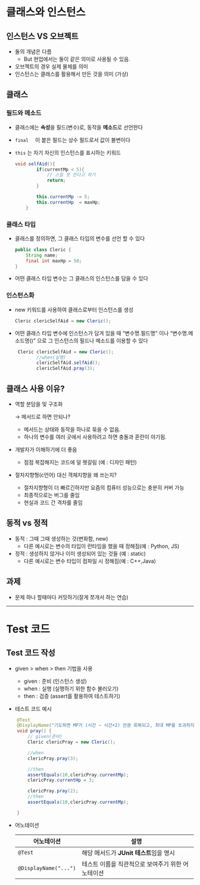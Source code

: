 # 클래스와 인스턴스
## 인스턴스 VS 오브젝트

- 둘의 개념은 다름
    - But 현업에서는 둘이 같은 의미로 사용될 수 있음.
- 오브젝트의 경우 실제 물체를 의미
- 인스턴스는 클래스를 활용해서 만든 것을 의미 (가상)

## 클래스

### 필드와 메소드

- 클래스에는 **속성**을 필드(변수)로, 동작을 **메소드**로 선언한다
-   ```final  ``` 이 붙은 필드는 상수 필드로서 값이 불변이다
-   ```this``` 는 자기 자신의 인스턴스를 표시하는 키워드

    ```java
    void selfAid(){
            if(currentMp < 5){
                // 스킬 못 쓴다고 하기
                return;
            }
    
            this.currentMp -= 5;
            this.currentHp  = maxHp;
        }
    ```


### 클래스 타입

- 클래스를 정의하면, 그 클래스 타입의 변수를 선언 할 수 있다

    ```java
    public class Cleric {
        String name;
        final int maxHp = 50;
    }
    ```

- 어떤 클래스 타입 변수는 그 클래스의 인스턴스를 담을 수 있다

### 인스턴스화

- new 키워드를 사용하여 클래스로부터 인스턴스를 생성

    ```java
    Cleric clericSelfAid = new Cleric();
    ```

- 어떤 클래스 타입 변수에 인스턴스가 담겨 있을 때 “변수명.필드명" 이나 “변수명.메소드명()” 으로 그 인스턴스의 필드나 메소드를 이용할 수 있다

    ```java
     Cleric clericSelfAid = new Cleric();
            //when(실행)
            clericSelfAid.selfAid();
            clericSelfAid.pray(3);
    ```


## 클래스 사용 이유?

- 역할 분담을 및 구조화

  → 메서드로 하면 안되나?

    - 메서드는 상태와 동작을 하나로 묶을 수 없음.
    - 하나의 변수를 여러 곳에서 사용하려고 하면 충돌과 혼란이 야기됨.
- 개발자가 이해하기에 더 좋음
    - 점점 복잡해지는 코드에 덜 헷갈림 (예 : 디자인 패턴)
- 절차지향형(c언어) 대신 객체지향을 왜 쓰는지?
    - 절차지향형이 더 빠르긴하지만 요즘의 컴퓨터 성능으로는 충분히 커버 가능
    - 최종적으로는 버그를 줄임
    - 현실과 코드 간 격차를 줄임

## 동적 vs 정적

- 동적 : 그때 그때 생성하는 것(변화함, new)
    - 다른 예시로는 변수의 타입이 런타임을 했을 때 정해짐(예 : Python, JS)
- 정적 : 생성하지 않거나 이미 생성되어 있는 것들 (예 : static)
    - 다른 예시로는 변수 타입이 컴파일 시 정해짐(예 : C++,Java)

## 과제

- 문제 하나 할때마다 커밋하기(잘게 쪼개서 하는 연습)

---

# Test 코드

## Test 코드 작성

- given > when > then 기법을 사용
    - given :  준비 (인스턴스 생성)
    - when : 실행 (실행하기 위한 함수 불러오기)
    - then : 검증 (assert를 활용하여 테스트하기)


- 테스트 코드 예시

```java
    @Test
    @DisplayName("기도하면 MP가 (시간 ~ 시간+2) 만큼 회복되고, 최대 MP를 초과하지 않는다.")
    void pray() {
        // given(준비)
        Cleric clericPray = new Cleric();

        //when
        clericPray.pray(3);

        //then
        assertEquals(10,clericPray.currentMp);
        clericPray.currentHp = 3;

        clericPray.pray(2);
        //then
        assertEquals(10,clericPray.currentMp);

    }
```

- 어노테이션

    | 어노테이션 | 설명 |
    | --- | --- |
    | `@Test` | 해당 메서드가 **JUnit 테스트**임을 명시 |
    | `@DisplayName("...")` | 테스트 이름을 직관적으로 보여주기 위한 어노테이션 |

